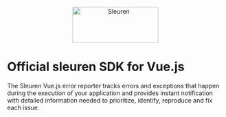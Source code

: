 <p align="center">
  <a href="https://sleuren.com/?utm_source=github&utm_medium=logo" target="_blank">
    <img src="https://sleuren.com/logo_positive.svg" alt="Sleuren" width="200" height="84">
  </a>
</p>

# Official sleuren SDK for Vue.js

The Sleuren Vue.js error reporter tracks errors and exceptions that happen during the
execution of your application and provides instant notification with detailed
information needed to prioritize, identify, reproduce and fix each issue.
